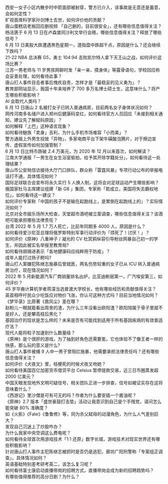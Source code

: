 西安一女子小区内散步时中箭面部被射穿，警方已介入，该事故是无意还是蓄意，会如何定性？  
旷视首席科学家孙剑博士去世，如何评价他的贡献？  
唐山蛋糕店老板回应删视频 「自己删的，目前很安全」，还有哪些信息值得关注？  
杨洁篪于 6 月 13 日在卢森堡同沙利文举行会晤，哪些信息值得关注？释放了哪些信号？  
6 月 13 日美股大跌遭遇黑色星期一，道指盘中跌超千点，原因是什么？还会继续下跌吗？  
21-22 NBA 总决赛 G5，勇士 104:94 击败凯尔特人拿下天王山之战，如何评价这场比赛？  
江苏一男老师与 11 岁男孩网聊时发「亲一亲、摸身体」等露骨语句，学校回应称会妥善处理，如何看待此事？  
唐山打人事件目击者事后愧疚自责，怎样才是「最稳妥的见义勇为」？  
教育部网站显示，我国十年来培养了 700 多万名博士硕士生，这意味什么？将产生哪些积极影响？  
AI 会取代人类吗？  
6 月 13 日唐山 2 名被打女子已转入普通病房，目前两名女子身体状况如何？  
网传河南多名储户进入郑州后健康码变红，如何看待官方人员回应「未接到相关通知，建议先了解赋码原因」？  
如何解释「上巴」这种语言现象？  
如何看待魅族「卖身」吉利，为什么手机市场难容「小而美」？  
警方通报上外男生投放「异物」，多家电商平台下架牛磺酸泡腾片，对于擦边宣传、虚假宣传如何加强管制？  
6 月 13 日比特币跌破 2.4 万美元，为 2020 年 12 月以来首次，如何解读？  
江南大学通报「一男生在女生浴室偷拍，给予其开除学籍处分」，如何看待这一处理结果？  
唐山市公安局信访接待大厅门口排队，群众称「雷霆风暴」专项行动公布的举报电话打不通，具体情况如何？  
国际足球联合会宣布将永久实行 5 人换人制，这将会对足球运动产生哪些影响？  
俄国家杜马主席建议组建「新 G8 」集团，专家称「若成立，美国将失去霸权地位」，如何看待这一建议？  
如何评价专家称「中国的孩子不是输在起跑线上，是累倒在起跑线上的」？实际情况如何？  
北京对全市娱乐场所大检查，天堂超市酒吧被立案调查，哪些信息值得关注？该酒吧可能承担哪些法律责任？  
台湾 2022 年 5 月 1.7 万人死亡，比前年同期多 4000 人，原因是什么？  
如何看待爱沙尼亚总理将俄罗斯特别军事行动评价为「烦死了！讨厌！」？  
如何评价《原神》八重神子 / 凝光的 CV 杜冥鸦纵容引导粉丝网暴自己初一的学生，并因此被实名举报至教育局?  
如何看待胡锡进表示「各地健康码应纯粹用于防疫」？  
成年人能打过扬子鳄吗?  
唐山打人案嫌犯陈继志施暴后曾就医，两名伤势较重的女子已从 ICU 转入普通病房治疗，现在情况如何？  
2022 年 5 月新能源汽车厂商销量排名出炉，比亚迪断层第一，广汽埃安第三，如何评价？  
45 岁华裔计算机学者蒋濛当选普渡大学校长，他有哪些经历和贡献值得关注？  
英首相呼吁民众少吃饭应对物价飞涨，你认可这种方式吗？目前当地情况如何？  
《梦华录》比原著《救风尘》差在哪？  
赵盼儿一眼就能看出周舍的渣，为什么三年没看出欧阳渣？欧阳旭属于骨子里就不是好人，还是攀高枝后黑化？  
基因治疗的现状是怎么样的？未来是否有可能找到适用于所有基因疾病的有效普适疗法？  
现代人能将粒子加速到什么数量级？  
《原神》是个很肝的游戏，为了抽到好角色还需要氪，它也体验不了像王者一样的快感，那么玩的意义是什么?  
唐山打人事件被捕 9 人中一男子曾阻拦施暴，他需要承担法律责任吗？还有哪些信息值得关注？  
如何评价《犬夜叉》里，桔梗死的时候犬夜叉吻她？  
如何看待美国百亿加密货币借贷平台 Celsius 暂停提款交易，近三日币圈蒸发超 2000 亿美元？  
中国天眼发现地外文明可疑信号，相关团队正进一步排查，信号如被证实存在这将意味着什么？  
《西游记》里沙僧是可有可无的吗？作者为什么要安插一个酱油呢？  
《原神》2.7 版本「盛世豪鼓打击垫」活动让我意识到自己是个手残党，请问怎么能突破 80% 准确度？  
如《火影》《Fate》《鲁鲁修》等，同为杀父弑母的动漫角色，为什么人气差别巨大？  
发现自己沉迷上了炒股咋办？  
为什么我家中央空调这么费电呢？  
如何看待全球首次用游戏技术「1:1 还原」数字长城，游戏技术对现实世界还有哪些积极影响？  
针对唐山打人事件主犯陈继志被抓时是否仍是逃犯，廊坊广阳刑警称「专案组正调查」，具体情况如何？  
英语基础特别差考研考英二，该怎么复习呢？  
如何看待富士康启动直播带岗的招聘方式，直播带岗会成为新的招聘趋势吗？  
有哪些值得推荐的高分日剧？为什么？  

